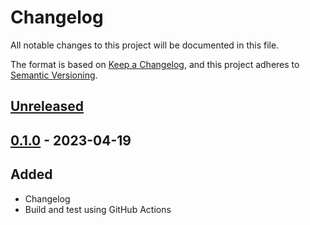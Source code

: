 # Changelog

All notable changes to this project will be documented in this file.

The format is based on [Keep a Changelog](https://keepachangelog.com/en/1.0.0/),
and this project adheres to [Semantic Versioning](https://semver.org/spec/v2.0.0.html).



## [Unreleased]

## [0.1.0] - 2023-04-19

## Added

- Changelog
- Build and test using GitHub Actions

[Unreleased]: https://github.com/giantswarm/gapps-automation/compare/v0.1.0...HEAD
[0.1.0]: https://github.com/giantswarm/gapps-automation/releases/tag/v0.1.0
